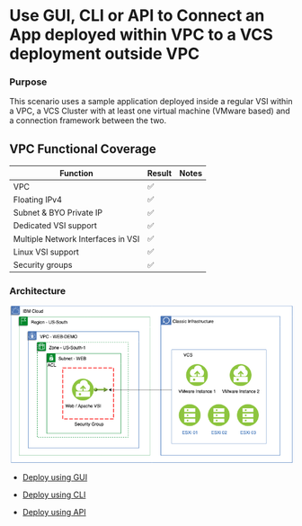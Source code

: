 # Use GUI, CLI or API to Connect an App deployed within VPC to a VCS deployment outside VPC
### Purpose
This scenario uses a sample application deployed inside a regular VSI within a VPC, a VCS Cluster with at least one virtual machine (VMware based) and a connection framework between the two.

## VPC Functional Coverage
| Function | Result | Notes |
| -------- | ------ | ----- |
| VPC | :white_check_mark: | |
| Floating IPv4 | :white_check_mark: | |
| Subnet & BYO Private IP | :white_check_mark: | |
| Dedicated VSI support | :white_check_mark: | |
| Multiple Network Interfaces in VSI | :white_check_mark: | |
| Linux VSI support | :white_check_mark: | |
| Security groups | :white_check_mark: | |


### Architecture

![](Diagram08-16-2019.png)

* [Deploy using GUI](UI)

* [Deploy using CLI](CLI)

* [Deploy using API](API)
